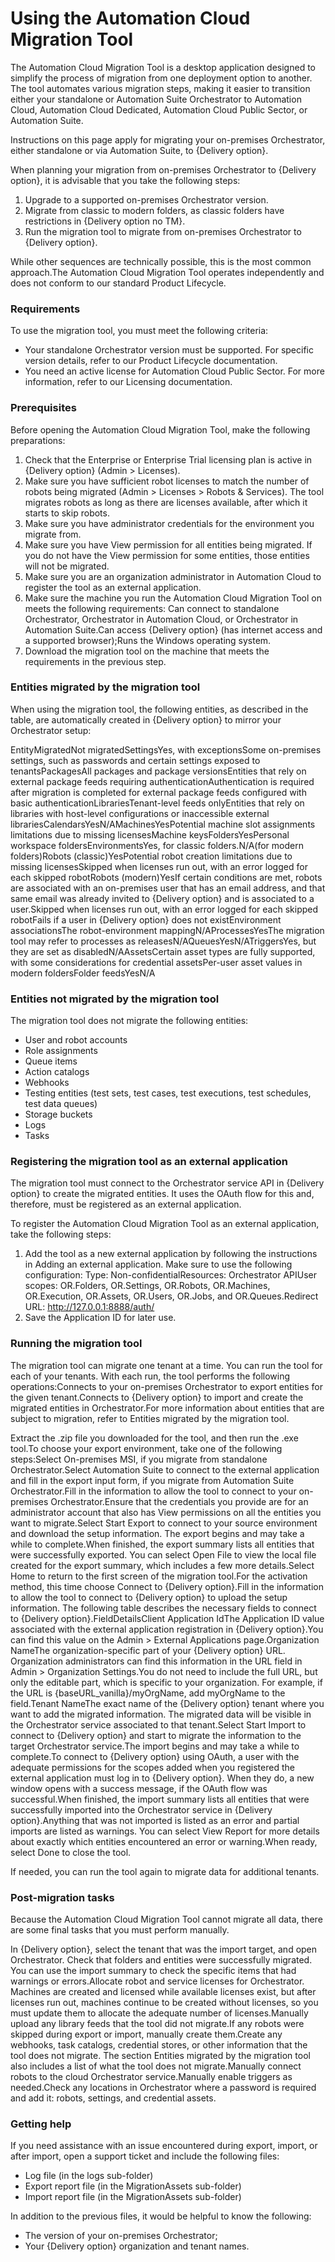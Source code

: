 ﻿# Using the Automation Cloud Migration Tool

The Automation Cloud Migration Tool is a desktop application designed to simplify the process of migration from one deployment option to another. The tool automates various migration steps, making it easier to transition either your standalone or Automation Suite Orchestrator to Automation Cloud, Automation Cloud Dedicated, Automation Cloud Public Sector, or Automation Suite.

Instructions on this page apply for migrating your on-premises Orchestrator, either standalone or via Automation Suite, to {Delivery option}.

When planning your migration from on-premises Orchestrator to {Delivery option}, it is advisable that you take the following steps:

1. Upgrade to a supported on-premises Orchestrator version.
2. Migrate from classic to modern folders, as
                            classic folders have restrictions in {Delivery option no TM}.
3. Run the migration tool to migrate from on-premises Orchestrator to {Delivery option}.

While other sequences are technically possible, this is the most common approach.The Automation Cloud Migration Tool operates independently and does not conform to our standard Product Lifecycle.

### Requirements

To use the migration tool, you must meet the following criteria:

* Your standalone Orchestrator version must be supported. For specific version details, refer to our Product Lifecycle documentation.
* You need an active license for Automation Cloud Public Sector. For more information, refer to our Licensing documentation.


### Prerequisites

Before opening the Automation Cloud Migration Tool, make the following preparations:

1. Check that the Enterprise or Enterprise Trial licensing plan is active in {Delivery option} (Admin > Licenses).
2. Make sure you have sufficient robot licenses to match the number of robots being migrated (Admin > Licenses > Robots & Services). The tool migrates robots as long as there are licenses available, after which it starts to skip robots.
3. Make sure you have administrator credentials for the environment you migrate from.
4. Make sure you have View permission for all entities being migrated. If you do not have the View permission for some entities, those entities will not be migrated.
5. Make sure you are an organization administrator in Automation Cloud to register the tool as an external application.
6. Make sure the machine you run the Automation Cloud Migration Tool on meets the following requirements: Can connect to standalone Orchestrator, Orchestrator in Automation Cloud, or Orchestrator in Automation Suite.Can access {Delivery option} (has internet access and a supported browser);Runs the Windows operating system.
7. Download the migration tool on the machine that meets the requirements in the previous step.


### Entities migrated by the migration tool

When using the migration tool, the following entities, as described in the table, are automatically created in {Delivery option} to mirror your Orchestrator setup:

EntityMigratedNot migratedSettingsYes, with exceptionsSome on-premises settings, such as passwords and certain settings exposed to tenantsPackagesAll packages and package versionsEntities that rely on external package feeds requiring authenticationAuthentication is required after migration is completed for external package feeds configured with basic authenticationLibrariesTenant-level feeds onlyEntities that rely on libraries with host-level configurations or inaccessible external librariesCalendarsYesN/AMachinesYesPotential machine slot assignments limitations due to missing licensesMachine keysFoldersYesPersonal workspace foldersEnvironmentsYes, for classic folders.N/A(for modern folders)Robots (classic)YesPotential robot creation limitations due to missing licensesSkipped when licenses run out, with an error logged for each skipped robotRobots (modern)YesIf certain conditions are met, robots are associated with an on-premises user that has an email address, and that same email was already invited to {Delivery option} and is associated to a user.Skipped when licenses run out, with an error logged for each skipped robotFails if a user in {Delivery option} does not existEnvironment associationsThe robot-environment mappingN/AProcessesYesThe migration tool may refer to processes as releasesN/AQueuesYesN/ATriggersYes, but they are set as disabledN/AAssetsCertain asset types are fully supported, with some considerations for credential assetsPer-user asset values in modern foldersFolder feedsYesN/A


### Entities not migrated by the migration tool

The migration tool does not migrate the following entities:

* User and robot accounts
* Role assignments
* Queue items
* Action catalogs
* Webhooks
* Testing entities (test sets, test cases, test executions, test schedules, test data queues)
* Storage buckets
* Logs
* Tasks


### Registering the migration tool as an external application

The migration tool must connect to the Orchestrator service API in {Delivery option} to create the migrated entities. It uses the OAuth flow for this and, therefore, must be registered as an external application.

To register the Automation Cloud Migration Tool as an external application, take the following steps:

1. Add the tool as a new external application by following the instructions in Adding an external application. Make sure to use the following configuration: Type: Non-confidentialResources: Orchestrator APIUser scopes: OR.Folders, OR.Settings, OR.Robots, OR.Machines, OR.Execution, OR.Assets, OR.Users, OR.Jobs, and OR.Queues.Redirect URL: http://127.0.0.1:8888/auth/
2. Save the Application ID for later use.


### Running the migration tool

The migration tool can migrate one tenant at a time. You can run the tool for each of your tenants. With each run, the tool performs the following operations:Connects to your on-premises Orchestrator to export entities for the given tenant.Connects to {Delivery option} to import and create the migrated entities in Orchestrator.For more information about entities that are subject to migration, refer to Entities migrated by the migration tool.

Extract the .zip file you downloaded for the tool, and then run the .exe tool.To choose your export environment, take one of the following steps:Select On-premises MSI, if you migrate from standalone Orchestrator.Select Automation Suite to connect to the external application and fill in the export input form, if you migrate from Automation Suite Orchestrator.Fill in the information to allow the tool to connect to your on-premises Orchestrator.Ensure that the credentials you provide are for an administrator account that also has View permissions on all the entities you want to migrate.Select Start Export to connect to your source environment and download the setup information. The export begins and may take a while to complete.When finished, the export summary lists all entities that were successfully exported. You can select Open File to view the local file created for the export summary, which includes a few more details.Select Home to return to the first screen of the migration tool.For the activation method, this time choose Connect to {Delivery option}.Fill in the information to allow the tool to connect to {Delivery option} to upload the setup information. The following table describes the necessary fields to connect to {Delivery option}.FieldDetailsClient Application IdThe Application ID value associated with the external application registration in {Delivery option}.You can find this value on the Admin > External Applications page.Organization NameThe organization-specific part of your {Delivery option} URL. Organization administrators can find this information in the URL field in Admin > Organization Settings.You do not need to include the full URL, but only the editable part, which is specific to your organization. For example, if the URL is {baseURL_vanilla}/myOrgName, add myOrgName to the field.Tenant NameThe exact name of the {Delivery option} tenant where you want to add the migrated information. The migrated data will be visible in the Orchestrator service associated to that tenant.Select Start Import to connect to {Delivery option} and start to migrate the information to the target Orchestrator service.The import begins and may take a while to complete.To connect to {Delivery option} using OAuth, a user with the adequate permissions for the scopes added when you registered the external application must log in to {Delivery option}. When they do, a new window opens with a success message, if the OAuth flow was successful.When finished, the import summary lists all entities that were successfully imported into the Orchestrator service in {Delivery option}.Anything that was not imported is listed as an error and partial imports are listed as warnings. You can select View Report for more details about exactly which entities encountered an error or warning.When ready, select Done to close the tool.

If needed, you can run the tool again to migrate data for additional tenants.


### Post-migration tasks

Because the Automation Cloud Migration Tool cannot migrate all data, there are some final tasks that you must perform manually.

In {Delivery option}, select the tenant that was the import target, and open Orchestrator. Check that folders and entities were successfully migrated. You can use the import summary to check the specific items that had warnings or errors.Allocate robot and service licenses for Orchestrator. Machines are created and licensed while available licenses exist, but after licenses run out, machines continue to be created without licenses, so you must update them to allocate the adequate number of licenses.Manually upload any library feeds that the tool did not migrate.If any robots were skipped during export or import, manually create them.Create any webhooks, task catalogs, credential stores, or other information that the tool does not migrate. The section Entities migrated by the migration tool also includes a list of what the tool does not migrate.Manually connect robots to the cloud Orchestrator service.Manually enable triggers as needed.Check any locations in Orchestrator where a password is required and add it: robots, settings, and credential assets.


### Getting help

If you need assistance with an issue encountered during export, import, or after import, open a support ticket and include the following files:

* Log file (in the logs sub-folder)
* Export report file (in the MigrationAssets sub-folder)
* Import report file (in the MigrationAssets sub-folder)

In addition to the previous files, it would be helpful to know the following:

* The version of your on-premises Orchestrator;
* Your {Delivery option} organization and tenant names.

